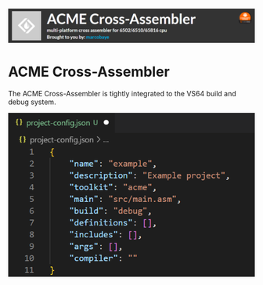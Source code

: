 
<p align="center">
  <img src="./acme.png" />
</p>

# ACME Cross-Assembler []()

The ACME Cross-Assembler is tightly integrated to the VS64 build and debug system.

<p align="center">
  <img src="./acme_config.png" />
</p>

